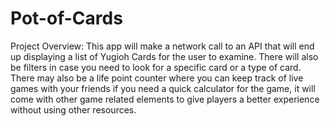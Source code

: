 # Pot-of-Cards

Project Overview:
This app will make a network call to an API that will end up displaying a list of Yugioh Cards for the user to examine. There will also be filters in case you need to look for a specific card or a type of card. There may also be a life point counter where you can keep track of live games with your friends if you need a quick calculator for the game, it will come with other game related elements to give players a better experience without using other resources.

